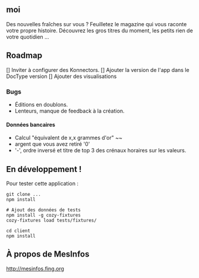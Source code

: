 ## moi

Des nouvelles fraîches sur vous ? Feuilletez le magazine qui vous raconte votre propre histoire. Découvrez les gros titres du moment, les petits rien de votre quotidien ...

## Roadmap

[] Inviter à configurer des Konnectors.
[] Ajouter la version de l'app dans le DocType version
[] Ajouter des visualisations

### Bugs

* Éditions en doublons.
* Lenteurs, manque de feedback à la création.

#### Données bancaires

* Calcul "équivalent de x,x grammes d'or" ~~
* argent que vous avez retiré '0'
* '-', ordre inversé et titre de top 3 des crénaux horaires sur les valeurs.


## En développement !

Pour tester cette application :
```
git clone ...
npm install

# Ajout des données de tests
npm install -g cozy-fixtures
cozy-fixtures load tests/fixtures/

cd client
npm install

```

## À propos de MesInfos

http://mesinfos.fing.org
